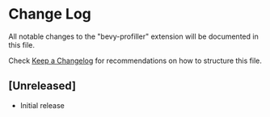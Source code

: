 # Change Log

All notable changes to the "bevy-profiller" extension will be documented in this file.

Check [Keep a Changelog](http://keepachangelog.com/) for recommendations on how to structure this file.

## [Unreleased]

- Initial release
